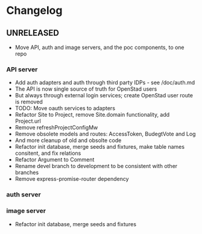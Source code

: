 # Changelog

## UNRELEASED
* Move API, auth and image servers, and the poc components, to one repo

### API server
* Add auth adapters and auth through third party IDPs - see /doc/auth.md
* The API is now single source of truth for OpenStad users
* But always through external login services; create OpenStad user route is removed
* TODO: Move oauth services to adapters
* Refactor Site to Project, remove Site.domain functionality, add Project.url
* Remove refreshProjectConfigMw
* Remove obsolete models and routes: AccessToken, BudegtVote and Log
* And more cleanup of old and obsolte code
* Refactor init database, merge seeds and fixtures, make table names consitent, and fix relations
* Refactor Argument to Comment
* Rename devel branch to development to be consistent with other branches
* Remove express-promise-router dependency

### auth server

### image server
* Refactor init database, merge seeds and fixtures

